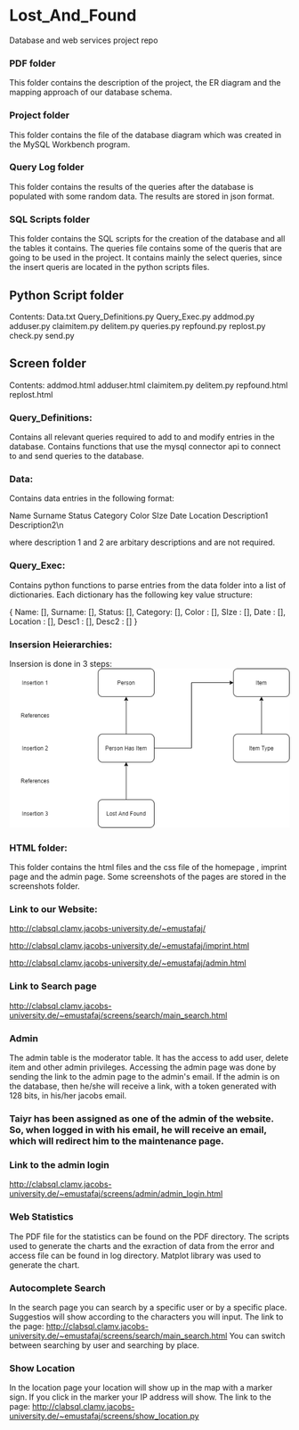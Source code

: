 # Lost_And_Found
Database and web services project repo

### PDF folder
This folder contains the description of the project, the ER diagram and the mapping approach of our database schema.

### Project folder
This folder contains the file of the database diagram which was created in the MySQL Workbench program.

### Query Log folder
This folder contains the results of the queries after the database is populated with some random data. The results are stored in json format.

### SQL Scripts folder
This folder contains the SQL scripts for the creation of the database and all the tables it contains. The queries file contains some of the queris that are going to be used in the project. It contains mainly the select queries, since the insert queris are located in the python scripts files.

## Python Script folder

Contents:
    Data.txt
    Query_Definitions.py
    Query_Exec.py
    addmod.py
    adduser.py
    claimitem.py
    delitem.py
    queries.py
    repfound.py
    replost.py
    check.py
    send.py
## Screen folder
Contents:
addmod.html
adduser.html
claimitem.py
delitem.py
repfound.html
replost.html

### Query_Definitions:
Contains all relevant queries required to add to and modify entries in the database.
Contains functions that use the mysql connector api to connect to and send queries to the database.

### Data:
Contains data entries in the following format:

Name Surname Status Category Color SIze Date Location Description1 Description2\n

where description 1 and 2 are arbitary descriptions and are not required.

### Query_Exec:
Contains python functions to parse entries from the data folder into a list of dictionaries.
Each dictionary has the following key value structure:

{ Name: [], Surname: [], Status: [],  Category: [], Color : [],  SIze : [], Date : [],  Location : [],  Desc1 : [],  Desc2 : [] }

### Insersion Heierarchies:
Insersion is done in 3 steps:\
![Image](./InsertionHiearchy.png)


### HTML folder:
This folder contains the html files and the css file of the homepage , imprint page and the admin page. Some screenshots of the pages are stored in the screenshots folder.

### Link to our Website:
http://clabsql.clamv.jacobs-university.de/~emustafaj/

http://clabsql.clamv.jacobs-university.de/~emustafaj/imprint.html

http://clabsql.clamv.jacobs-university.de/~emustafaj/admin.html

### Link to Search page
http://clabsql.clamv.jacobs-university.de/~emustafaj/screens/search/main_search.html

### Admin
The admin table is the moderator table. It has the access to add user, delete item and other admin privileges.
Accessing the admin page was done by sending the link to the admin page to the admin's email. If the admin is on the database, then he/she will
receive a link, with a token generated with 128 bits, in his/her jacobs email.

### Taiyr has been assigned as one of the admin of the website. So, when logged in with his email, he will receive an email, which will redirect him to the maintenance page.
 
### Link to the admin login
http://clabsql.clamv.jacobs-university.de/~emustafaj/screens/admin/admin_login.html

### Web Statistics
The PDF file for the statistics can be found on the PDF directory.
The scripts used to generate the charts and the exraction of data from the error and access file can be found in log directory.
Matplot library was used to generate the chart.


### Autocomplete Search
In the search page you can search by a specific user or by a specific place. Suggestios will show according to the characters you will input.
The link to the page:
http://clabsql.clamv.jacobs-university.de/~emustafaj/screens/search/main_search.html
You can switch between searching by user and searching by place.

### Show Location
In the location page your location will show up in the map with a marker sign. 
If you click in the marker your IP address will show.
The link to the page:
http://clabsql.clamv.jacobs-university.de/~emustafaj/screens/show_location.py
